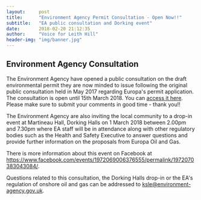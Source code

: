 ```yaml
---
layout:     post
title:      "Environment Agency Permit Consultation - Open Now!!"
subtitle:   "EA public consultation and Dorking event"
date:       2018-02-20 21:12:35
author:     "Voice for Leith Hill"
header-img: "img/banner.jpg"
---
```


<h2>Environment Agency Consultation</h2>

<p>The Environment Agency have opened a public consultation on the draft environmental permit they are now minded to issue following the original public consultation held in May 2017 regarding Europa's permit application. The consultation is open until 15th March 2018. You can <a href="https://consult.environment-agency.gov.uk/psc/rh6-6hn-europa-oil-and-gas-limited/" target="_blank">access it here</a>. Please make sure to submit your comments in good time - thank you!!</p>

<p>The Environment Agency are also inviting the local community to a drop-in event at Martineau Hall, Dorking Halls on 1 March 2018 between 2.00pm and 7.30pm where EA staff will be in attendance along with other regulatory bodies such as the Health and Safety Executive to answer questions and provide further information on the proposals from Europa Oil and Gas.</p>

<p>There is more information about this event on Facebook at <a href="https://www.facebook.com/events/1972069006376555/permalink/1972070383043084/" target="_blank">https://www.facebook.com/events/1972069006376555/permalink/1972070383043084/</a>.</p>


<p>Questions related to this consultation, the Dorking Halls drop-in or the EA's regulation of onshore oil and gas can be addressed to <a href="mailto:ksle@environment-agency.gov.uk">ksle@environment-agency.gov.uk</a>.
